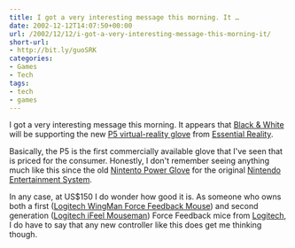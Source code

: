 ```yaml
---
title: I got a very interesting message this morning. It …
date: 2002-12-12T14:07:50+00:00
url: /2002/12/12/i-got-a-very-interesting-message-this-morning-it/
short-url:
- http://bit.ly/guoSRK
categories:
- Games
- Tech
tags:
- tech
- games
---
```

I got a very interesting message this morning. It appears that <a href="http://www.gwgame.com">Black & White</a> will be supporting the new <a href="http://www.essentialreality.com/p5_glove.asp">P5 virtual-reality glove</a> from <a href="http://www.essentialreality.com/index.asp">Essential Reality</a>.

Basically, the P5 is the first commercially available glove that I've seen that is priced for the consumer. Honestly, I don't remember seeing anything much like this since the old <a href="http://www.angelfire.com/ok2/stepinto/PowerGlovePage.html">Nintento Power Glove</a> for the original <a href="http://www.rolandit.com/games/Systems/viewsys.asp?SID=4">Nintendo Entertainment System</a>.

In any case, at US$150 I do wonder how good it is. As someone who owns both a first (<a href="http://www.amazon.com/exec/obidos/tg/detail/-/B00001W01Z/104-5014425-5563132?vi=glance">Logitech WingMan Force Feedback Mouse</a>) and second generation (<a href="">Logitech iFeel Mouseman</a>) Force Feedback mice from <a href="http://www.logitech.com/">Logitech</a>, I do have to say that any new controller like this does get me thinking though.